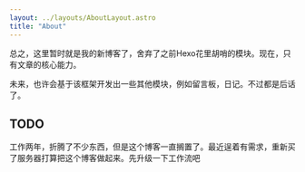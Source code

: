 ```yaml
---
layout: ../layouts/AboutLayout.astro
title: "About"
---
```


总之，这里暂时就是我的新博客了，舍弃了之前Hexo花里胡哨的模块。现在，只有文章的核心能力。

未来，也许会基于该框架开发出一些其他模块，例如留言板，日记。不过都是后话了。

## TODO

工作两年，折腾了不少东西，但是这个博客一直搁置了。最近逞着有需求，重新买了服务器打算把这个博客做起来。先升级一下工作流吧
